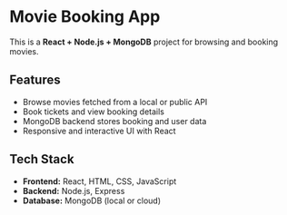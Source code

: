 # Movie Booking App

This is a **React + Node.js + MongoDB** project for browsing and booking movies.

## Features
- Browse movies fetched from a local or public API
- Book tickets and view booking details
- MongoDB backend stores booking and user data
- Responsive and interactive UI with React

## Tech Stack
- **Frontend:** React, HTML, CSS, JavaScript
- **Backend:** Node.js, Express
- **Database:** MongoDB (local or cloud)


